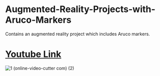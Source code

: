 # Augmented-Reality-Projects-with-Aruco-Markers
Contains an augmented reality project which includes Aruco markers.

# [Youtube Link](https://www.youtube.com/watch?v=J7oUbJPM8WE)

![1 (online-video-cutter com) (2)](https://user-images.githubusercontent.com/62008886/177208616-d6e26f5e-49b1-445d-a696-2ef604291a50.gif)


